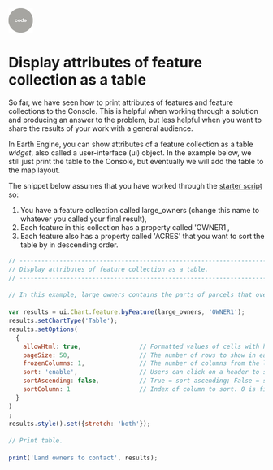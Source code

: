 ![code](../../images/code.png)  

# Display attributes of feature collection as a table   

So far, we have seen how to print attributes of features and feature collections to the Console. This is helpful when working through a solution and producing an answer to the problem, but less helpful when you want to share the results of your work with a general audience.  

In Earth Engine, you can show attributes of a feature collection as a table _widget_, also called a user-interface (ui) object. In the example below, we still just print the table to the Console, but eventually we will add the table to the map layout.    

The snippet below assumes that you have worked through the [starter script](../apply/starter_script.md) so:    

1. You have a feature collection called large_owners (change this name to whatever you called your final result),  
2. Each feature in this collection has a property called 'OWNER1',
3. Each feature also has a property called 'ACRES' that you want to sort the table by in descending order.    

```js
// --------------------------------------------------------------------------------
// Display attributes of feature collection as a table.
// --------------------------------------------------------------------------------

// In this example, large_owners contains the parts of parcels that overlap corridor with acres as an attribute.

var results = ui.Chart.feature.byFeature(large_owners, 'OWNER1');
results.setChartType('Table');
results.setOptions(
  {
    allowHtml: true,                // Formatted values of cells with html tags will be rendered as HTML.
    pageSize: 50,                   // The number of rows to show in each page.
    frozenColumns: 1,               // The number of columns from the left to 'freeze' when scrolling horizontally. Note that this works in the Console, but not when you open the table in a new browser panel.    
    sort: 'enable',                 // Users can click on a header to sort table by that column.  
    sortAscending: false,           // True = sort ascending; False = sort descending.
    sortColumn: 1                   // Index of column to sort. 0 is first column, 1 is second.  
  }
)
;
results.style().set({stretch: 'both'});

// Print table.

print('Land owners to contact', results);

```
